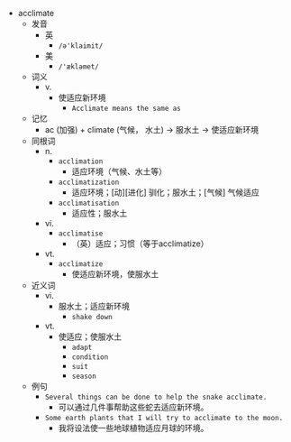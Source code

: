 - acclimate
  - 发音
    - 英
      - `/ə'klaimit/`
    - 美
      - `/'ækləmet/`
  - 词义
    - v.
      - 使适应新环境
        - `Acclimate means the same as `
  - 记忆
    - ac (加强) + climate (气候， 水土) → 服水土 → 使适应新环境
  - 同根词
    - n.
      - `acclimation`
        - 适应环境（气候、水土等）
      - `acclimatization`
        - 适应环境；[动][进化] 驯化；服水土；[气候] 气候适应
      - `acclimatisation`
        - 适应性；服水土
    - vi.
      - `acclimatise`
        - （英）适应；习惯（等于acclimatize）
    - vt.
      - `acclimatize`
        - 使适应新环境，使服水土
  - 近义词
    - vi.
      - 服水土；适应新环境
        - `shake down`
    - vt.
      - 使适应；使服水土
        - `adapt`
        - `condition`
        - `suit`
        - `season`
  - 例句
    - `Several things can be done to help the snake acclimate.`
      - 可以通过几件事帮助这些蛇去适应新环境。
    - `Some earth plants that I will try to acclimate to the moon.`
      - 我将设法使一些地球植物适应月球的环境。


